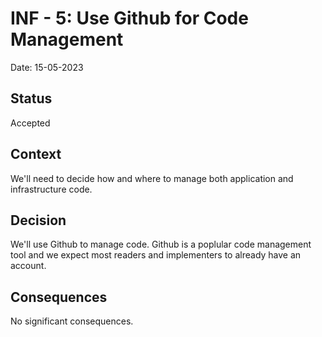 # INF - 5: Use Github for Code Management
Date: 15-05-2023
## Status 
Accepted

## Context
We'll need to decide how and where to manage both application and infrastructure code.

## Decision
We'll use Github to manage code. Github is a poplular code management tool and we expect most readers and implementers to already have an account.

## Consequences
No significant consequences.

